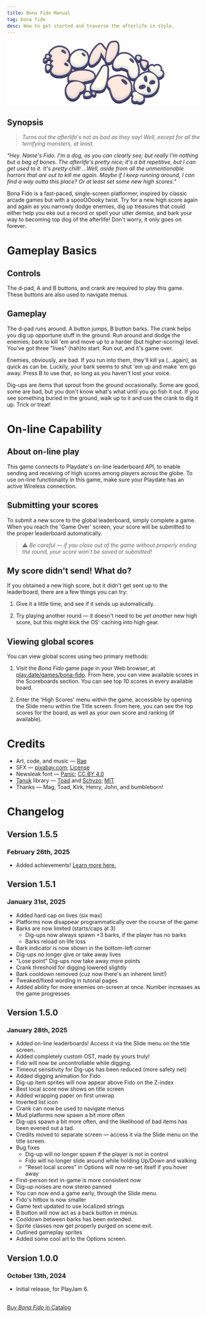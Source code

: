 ```yaml
---
title: Bona Fido Manual
tag: bona fido
desc: How to get started and traverse the afterlife in style.
---
```

![Bona Fido](/blog/images/2024-10-13-1.png)

## Synopsis

> *Turns out the afterlife's not as bad as they say! Well, except for all the terrifying monsters, at least.*

*"Hey. Name's Fido. I'm a dog, as you can clearly see; but really I'm nothing but a bag of bones. The afterlife's pretty nice; it's a bit repetitive, but I can get used to it. It's pretty chill! ...Well, aside from all the unmentionable horrors that are out to kill me *again*. Maybe if I keep running around, I can find a way outta this place? Or at least set some new high scores."*

Bona Fido is a fast-paced, single-screen platformer, inspired by classic arcade games but with a spooOOooky twist. Try for a new high score again and again as you narrowly dodge enemies, dig up treasures that could either help you eke out a record or spell your utter demise, and bark your way to becoming top dog of the afterlife! Don't worry, it only goes on forever.

# Gameplay Basics

## Controls

The d-pad, A and B buttons, and crank are required to play this game. These buttons are also used to navigate menus.

## Gameplay

The d-pad runs around. A button jumps, B button barks. The crank helps you dig up opportune stuff in the ground. Run around and dodge the enemies; bark to kill 'em and move up to a harder (but higher-scoring) level. You've got three "lives" (hah)to start. Run out, and it's game over.

Enemies, obviously, are bad. If you run into them, they'll kill ya (...again), as quick as can be. Luckily, your bark seems to shut 'em up and make 'em go away. Press B to use that, so long as you haven't lost your voice.

Dig-ups are items that sprout from the ground occasionally. Some are good, some are bad, but you don't know what's what until you go fish it out. If you see something buried in the ground, walk up to it and use the crank to dig it up. Trick or treat!

# On-line Capability

## About on-line play

This game connects to Playdate's on-line leaderboard API, to enable sending and receiving of high scores among players across the globe. To use on-line functionality in this game, make sure your Playdate has an active Wireless connection.

## Submitting your scores

To submit a new score to the global leaderboard, simply complete a game. When you reach the 'Game Over' screen, your score will be submitted to the proper leaderboard automatically.

> ⚠️ *Be careful — if you close out of the game without properly ending the round, your score won't be saved or submitted!*

## My score didn't send! What do?

If you obtained a new high score, but it didn't get sent up to the leaderboard, there are a few things you can try:

1. Give it a little time, and see if it sends up automatically.

2. Try playing another round — it doesn't need to be *yet another* new high score, but this might kick the OS' caching into high gear.

## Viewing global scores

You can view global scores using two primary methods:

1. Visit the *Bona Fido* game page in your Web browser, at [play.date/games/bona-fido](https://play.date/games/bona-fido/). From here, you can view available scores in the Scoreboards section. You can see top 10 scores in every available board.

2. Enter the 'High Scores' menu within the game, accessible by opening the Slide menu within the Title screen. From here, you can see the top scores for the board, as well as your own score and ranking (if available).

# Credits

- Art, code, and music — [Rae](https://rae.wtf)
- SFX — [pixabay.com](https://pixabay.com/); [License](https://pixabay.com/service/terms/)
- Newsleak font — [Panic](https://panic.com); [CC BY 4.0](https://creativecommons.org/licenses/by/4.0/)
- [Tanuk](https://github.com/Schyzophrenic/Tanuk_CodeSequence) library — [Toad](https://toadleyundercontrol.itch.io/) and [Schyzo](https://twitter.com/Schyzo99); [MIT](https://github.com/Schyzophrenic/Tanuk_CodeSequence/blob/main/LICENSE)
- Thanks — Mag, Toad, Kirk, Henry, John, and bumbleborn!

# Changelog

## Version 1.5.5
### February 26th, 2025

- Added achievements! [Learn more here.](https://github.com/PlaydateSquad/pd-achievements)

## Version 1.5.1
### January 31st, 2025

- Added hard cap on lives (six max)
- Platforms now disappear programmatically over the course of the game
- Barks are now limited (starts/caps at 3)
	- Dig-ups now always spawn +3 barks, if the player has no barks
	- Barks reload on life loss
- Bark indicator is now shown in the bottom-left corner
- Dig-ups no longer give or take away lives
- "Lose point" Dig-ups now take away more points
- Crank threshold for digging lowered slightly
- Bark cooldown removed (cuz now there's an inherent limit!)
- Tweaked/fixed wording in tutorial pages
- Added ability for more enemies on-screen at once. Number increases as the game progresses

## Version 1.5.0
### January 28th, 2025

- Added on-line leaderboards! Access it via the Slide menu on the title screen.
- Added completely custom OST, made by yours truly!
- Fido will now be uncontrollable while digging.
- Timeout sensitivity for Dig-ups has been reduced (more safety net)
- Added digging animation for Fido
- Dig-up item sprites will now appear above Fido on the Z-index
- Best local score now shows on title screen
- Added wrapping paper on first unwrap
- Inverted list icon
- Crank can now be used to navigate menus
- Mud platforms now spawn a bit more often
- Dig-ups spawn a bit more often, and the likelihood of bad items has been evened out a tad.
- Credits moved to separate screen — access it via the Slide menu on the title screen.
- Bug fixes
	- Dig-up will no longer spawn if the player is not in control
	- Fido will no longer slide around while holding Up/Down and walking
	- "Reset local scores" in Options will now re-set itself if you hover away
- First-person text in-game is more consistent now
- Dig-up noises are now stereo panned
- You can now end a game early, through the Slide menu.
- Fido's hitbox is now smaller
- Game text updated to use localized strings
- B button will now act as a back button in menus.
- Cooldown between barks has been extended.
- Sprite classes now get properly purged on scene exit.
- Outlined gameplay sprites
- Added some cool art to the Options screen.

## Version 1.0.0
### October 13th, 2024

- Initial release, for PlayJam 6.

<br>
<a href="https://play.date/games/bona-fido" class="button">Buy <i>Bona Fido</i> in Catalog</a>